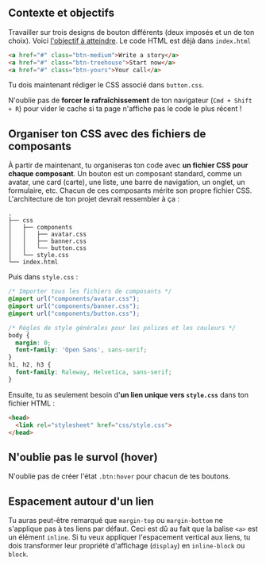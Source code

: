## Contexte et objectifs

Travailler sur trois designs de bouton différents (deux imposés et un de ton choix). Voici [l'objectif à atteindre](http://lewagon.github.io/html-css-challenges/08-button-sprint/). Le code HTML est déjà dans `index.html`

```html
<a href="#" class="btn-medium">Write a story</a>
<a href="#" class="btn-treehouse">Start now</a>
<a href="#" class="btn-yours">Your call</a>
```

Tu dois maintenant rédiger le CSS associé dans `button.css`.

N'oublie pas de **forcer le rafraîchissement** de ton navigateur (`Cmd + Shift + R`) pour vider le cache si ta page n'affiche pas le code le plus récent !

## Organiser ton CSS avec des fichiers de composants

À partir de maintenant, tu organiseras ton code avec **un fichier CSS pour chaque composant**. Un bouton est un composant standard, comme un avatar, une card (carte), une liste, une barre de navigation, un onglet, un formulaire, etc. Chacun de ces composants mérite son propre fichier CSS. L'architecture de ton projet devrait ressembler à ça :

```
.
├── css
│   ├── components
│   │   ├── avatar.css
│   │   ├── banner.css
│   │   └── button.css
│   └── style.css
└── index.html
```

Puis dans `style.css` :

```css
/* Importer tous les fichiers de composants */
@import url("components/avatar.css");
@import url("components/banner.css");
@import url("components/button.css");

/* Règles de style générales pour les polices et les couleurs */
body {
  margin: 0;
  font-family: 'Open Sans', sans-serif;
}
h1, h2, h3 {
  font-family: Raleway, Helvetica, sans-serif;
}
```

Ensuite, tu as seulement besoin d'**un lien unique vers `style.css`** dans ton fichier HTML :

```html
<head>
  <link rel="stylesheet" href="css/style.css">
</head>
```

## N'oublie pas le survol (hover)

N'oublie pas de créer l'état `.btn:hover` pour chacun de tes boutons.

## Espacement autour d'un lien

Tu auras peut-être remarqué que `margin-top` ou `margin-bottom` ne s'applique pas à tes liens par défaut. Ceci est dû au fait que la balise `<a>` est un élément `inline`. Si tu veux appliquer l'espacement vertical aux liens, tu dois transformer leur propriété d'affichage (`display`) en `inline-block` ou `block`.
